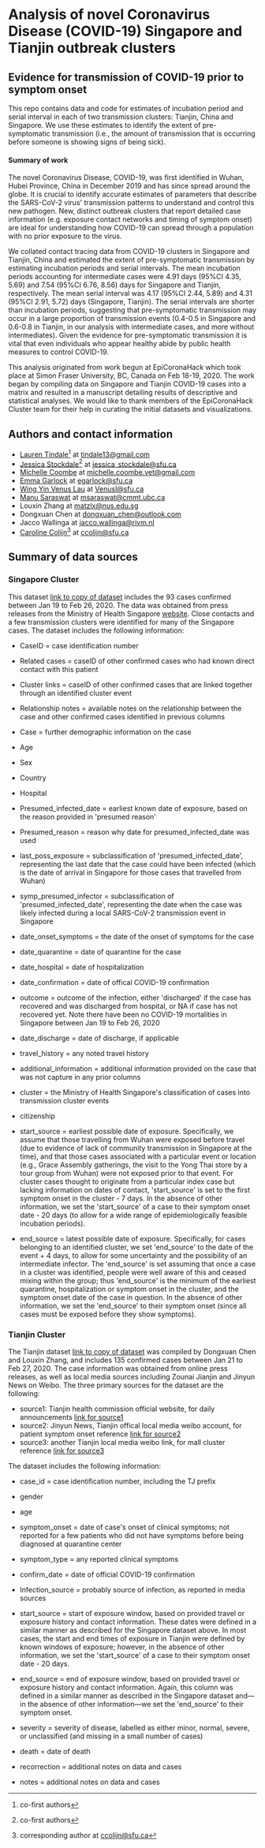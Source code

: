 # Analysis of novel Coronavirus Disease (COVID-19) Singapore and Tianjin outbreak clusters

## Evidence for transmission of COVID-19 prior to symptom onset

This repo contains data and code for estimates of incubation period and serial interval in each of two transmission clusters: Tianjin, China and Singapore. We use these estimates to identify the extent of pre-symptomatic transmission (i.e., the amount of transmission that is occurring before someone is showing signs of being sick). 

<!--[Link to preprint](https://medrxiv.org/cgi/content/short/2020.03.03.20029983v1)-->
<!--[Link to manuscript draft](Initial_submission/COVID_19_Singapore_Tianjin_analysisSUPP-joined.pdf)-->
<!--[Link to final paper]-->

#### Summary of work
The novel Coronavirus Disease, COVID-19, was first identified in Wuhan, Hubei Province, China in December 2019 and has since spread around the globe. It is crucial to identify accurate estimates of parameters that describe the SARS-CoV-2 virus' transmission patterns to understand and control this new pathogen. New, distinct outbreak clusters that report detailed case information (e.g. exposure contact networks and timing of symptom onset) are ideal for understanding how COVID-19 can spread through a population with no prior exposure to the virus. 

We collated contact tracing data from COVID-19 clusters in Singapore and Tianjin, China and estimated the extent of pre-symptomatic transmission by estimating incubation periods and serial intervals. The mean incubation periods accounting for intermediate cases were 4.91 days (95%CI  4.35, 5.69) and 7.54 (95%CI  6.76, 8.56) days for Singapore and Tianjin, respectively. The mean serial interval was 4.17 (95%CI  2.44, 5.89) and 4.31 (95%CI 2.91, 5.72) days (Singapore, Tianjin). The serial intervals are shorter than incubation periods, suggesting that pre-symptomatic transmission may occur in a large proportion of transmission events (0.4-0.5 in Singapore and 0.6-0.8 in Tianjin, in our analysis with intermediate cases, and more without intermediates).  Given the evidence for pre-symptomatic transmission it is vital that even individuals who appear healthy abide by public health measures to control COVID-19.

This analysis originated from work begun at EpiCoronaHack which took place at Simon Fraser University, BC, Canada on Feb 18-19, 2020. The work began by compiling data on Singapore and Tianjin COVID-19 cases into a matrix and resulted in a manuscript detailing results of descriptive and statistical analyses. We would like to thank members of the EpiCoronaHack Cluster team for their help in curating the initial datasets and visualizations. 


## Authors and contact information
* [Lauren Tindale](https://github.com/ltindale)[^1] at tindale13@gmail.com
* [Jessica Stockdale](https://github.com/jessicastockdale)[^1] at jessica_stockdale@sfu.ca
* [Michelle Coombe](https://github.com/mkc030) at michelle.coombe.vet@gmail.com
* [Emma Garlock](https://github.com/esgarlock) at egarlock@sfu.ca
* [Wing Yin Venus Lau](https://github.com/vlauu) at Venusl@sfu.ca
* [Manu Saraswat](https://github.com/saraswatmanu) at msaraswat@cmmt.ubc.ca
* Louxin Zhang at matzlx@nus.edu.sg
* Dongxuan Chen at dongxuan_chen@outlook.com
* Jacco Wallinga at jacco.wallinga@rivm.nl
* [Caroline Colijn](https://github.com/carolinecolijn)[^2] at ccolijn@sfu.ca

[^1]: co-first authors
[^2]: corresponding author at ccolijn@sfu.ca

## Summary of data sources
### Singapore Cluster
This dataset [link to copy of dataset](/data/COVID-19_Singapore.csv) includes the 93 cases confirmed between Jan 19 to Feb 26, 2020. The data was obtained from press releases from the Ministry of Health Singapore [website](https://www.moh.gov.sg/covid-19). Close contacts and a few transmission clusters were identified for many of the Singapore cases. The dataset includes the following information:

* CaseID = case identification number

* Related cases = caseID of other confirmed cases who had known direct contact with this patient

* Cluster links = caseID of other confirmed cases that are linked together through an identified cluster event

* Relationship notes = available notes on the relationship between the case and other confirmed cases identified in previous columns

* Case = further demographic information on the case

* Age 

* Sex

* Country

* Hospital

* Presumed_infected_date = earliest known date of exposure, based on the reason provided in 'presumed reason'

* Presumed_reason  = reason why date for presumed_infected_date was used

* last_poss_exposure = subclassification of 'presumed_infected_date', representing the last date that the case could have been infected (which is the date of arrival in Singapore for those cases that travelled from Wuhan)

* symp_presumed_infector = subclassification of 'presumed_infected_date', representing the date when the case was likely infected during a local SARS-CoV-2 transmission event in Singapore

* date_onset_symptoms = the date of the onset of symptoms for the case

* date_quarantine = date of quarantine for the case

* date_hospital = date of hospitalization

* date_confirmation = date of offical COVID-19 confirmation

* outcome = outcome of the infection, either 'discharged' if the case has recovered and was discharged from hospital, or NA if case has not recovered yet. Note there have been no COVID-19 mortalities in Singapore between Jan 19 to Feb 26, 2020

* date_discharge = date of discharge, if applicable

* travel_history = any noted travel history

* additional_information = additional information provided on the case that was not capture in any prior columns

* cluster = the Ministry of Health Singapore's classification of cases into transmission cluster events

* citizenship

* start_source = earliest possible date of exposure. Specifically, we assume that those travelling from Wuhan were exposed before travel (due to evidence of lack of community transmission in Singapore at the time), and that those cases associated with a particular event or location (e.g., Grace Assembly gatherings, the visit to the Yong Thai store by a tour group from Wuhan) were not exposed prior to that event. For cluster cases thought to originate from a particular index case but lacking information on dates of contact, 'start_source' is set to the first symptom onset in the cluster - 7 days. In the absence of other information, we set the 'start_source' of a case to their symptom onset date - 20 days (to allow for a wide range of epidemiologically feasible incubation periods).

* end_source = latest possible date of exposure. Specifically, for cases belonging to an identified cluster, we set 'end_source' to the date of the event + 4 days, to allow for some uncertainty and the possibility of an intermediate infector. The 'end_source' is set assuming that once a case in a cluster was identified, people were well aware of this and ceased mixing within the group; thus 'end_source' is the minimum of the earliest quarantine, hospitalization or symptom onset in the cluster, and the symptom onset date of the case in question. In the absence of other information, we set the 'end_source' to their symptom onset (since all cases must be exposed before they show symptoms).


### Tianjin Cluster
The Tianjin dataset [link to copy of dataset](/data/Tianjin135casesFeb22.csv) was compiled by Dongxuan Chen and Louxin Zhang, and includes 135 confirmed cases between Jan 21 to Feb 27, 2020. The case information was obtained from online press releases, as well as local media sources including Zounai Jianjin and Jinyun News on Weibo. The three primary sources for the dataset are the following: 

* source1: Tianjin health commission official website, for daily announcements [link for source1](http://wsjk.tj.gov.cn/col/col87/index.html#!uid=259&pageNum=1)
* source2: Jinyun News, Tianjin offical local media weibo account, for patient symptom onset reference [link for source2](https://www.weibo.com/u/2967529507?is_all=1) 
* source3: another Tianjin local media weibo link, for mall cluster reference [link for source3](https://m.weibo.cn/status/IrrHI1FHm?jumpfrom=weibocom) 

The dataset includes the following information:

* case_id = case identification number, including the TJ prefix

* gender

* age

* symptom_onset = date of case's onset of clinical symptoms; not reported for a few patients who did not have symptoms before being diagnosed at quarantine center

* symptom_type = any reported clinical symptoms

* confirm_date = date of official COVID-19 confirmation

* Infection_source = probably source of infection, as reported in media sources

* start_source = start of exposure window, based on provided travel or exposure history and contact information. These dates were defined in a similar manner as described for the Singapore dataset above. In most cases, the start and end times of exposure in Tianjin were defined by known windows of exposure; however, in the absence of other information, we set the 'start_source' of a case to their symptom onset date - 20 days.

* end_source = end of exposure window, based on provided travel or exposure history and contact information. Again, this column was defined in a similar manner as described in the Singapore dataset and—in the absence of other information—we set the 'end_source' to their symptom onset.

* severity = severity of disease, labelled as either minor, normal, severe, or unclassified (and missing in a small number of cases)

* death = date of death

* recorrection = additional notes on data and cases

* notes = additional notes on data and cases

